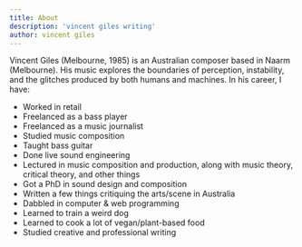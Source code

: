 ```yaml
---
title: About
description: 'vincent giles writing'
author: vincent giles
---
```

Vincent Giles (Melbourne, 1985) is an Australian composer based in Naarm (Melbourne). His music explores the boundaries of perception, instability, and the glitches produced by both humans and machines. In his career, I have:
- Worked in retail
- Freelanced as a bass player
- Freelanced as a music journalist
- Studied music composition
- Taught bass guitar
- Done live sound engineering
- Lectured in music composition and production, along with music theory, critical theory, and other things
- Got a PhD in sound design and composition
- Written a few things critiquing the arts/scene in Australia
- Dabbled in computer & web programming
- Learned to train a weird dog
- Learned to cook a lot of vegan/plant-based food
- Studied creative and professional writing